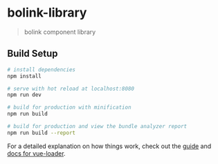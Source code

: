 # bolink-library

> bolink component library

## Build Setup

``` bash
# install dependencies
npm install

# serve with hot reload at localhost:8080
npm run dev

# build for production with minification
npm run build

# build for production and view the bundle analyzer report
npm run build --report
```

For a detailed explanation on how things work, check out the [guide](http://vuejs-templates.github.io/webpack/) and [docs for vue-loader](http://vuejs.github.io/vue-loader).
